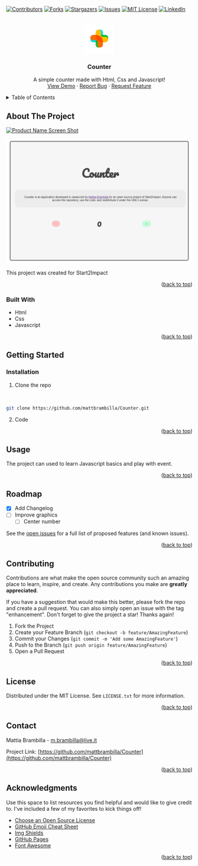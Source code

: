 <div id="top"></div>

[![Contributors][contributors-shield]][contributors-url]
[![Forks][forks-shield]][forks-url]
[![Stargazers][stars-shield]][stars-url]
[![Issues][issues-shield]][issues-url]
[![MIT License][license-shield]][license-url]
[![LinkedIn][linkedin-shield]][linkedin-url]



<!-- PROJECT LOGO -->
<br />
<div align="center">
  <a href="https://github.com/mattbrambilla/Counter/blob/main/README.md">
    <img src="img/logo.png" alt="Logo" width="80" height="80">
  </a>

  <h3 align="center">Counter</h3>

  <p align="center">
      A simple counter made with Html, Css and Javascript!
    <br />
    <a href="https://github.com/mattbrambilla/Counter">View Demo</a>
    ·
    <a href="https://github.com/mattbrambilla/Counter/issues">Report Bug</a>
    ·
    <a href="https://github.com/mattbrambilla/Counter/issues">Request Feature</a>
  </p>
</div>



<!-- TABLE OF CONTENTS -->
<details>
  <summary>Table of Contents</summary>
  <ol>
    <li>
      <a href="#about-the-project">About The Project</a>
      <ul>
        <li><a href="#built-with">Built With</a></li>
      </ul>
    </li>
    <li>
      <a href="#getting-started">Getting Started</a>
      <ul>
        <li><a href="#prerequisites">Prerequisites</a></li>
        <li><a href="#installation">Installation</a></li>
      </ul>
    </li>
    <li><a href="#usage">Usage</a></li>
    <li><a href="#roadmap">Roadmap</a></li>
    <li><a href="#contributing">Contributing</a></li>
    <li><a href="#license">License</a></li>
    <li><a href="#contact">Contact</a></li>
    <li><a href="#acknowledgments">Acknowledgments</a></li>
  </ol>
</details>



<!-- ABOUT THE PROJECT -->
## About The Project

[![Product Name Screen Shot][product-screenshot]](https://example.com)

<img src="img/screen.png" alt="Screenshot">

This project was created for Start2Impact

<p align="right">(<a href="#top">back to top</a>)</p>



### Built With

* Html
* Css
* Javascript

<p align="right">(<a href="#top">back to top</a>)</p>



<!-- GETTING STARTED -->
## Getting Started

### Installation

1. Clone the repo
</br>

   ```sh
   git clone https://github.com/mattbrambilla/Counter.git
   ```
2. Code

<p align="right">(<a href="#top">back to top</a>)</p>



<!-- USAGE EXAMPLES -->
## Usage

The project can used to learn Javascript basics and play with event.

<p align="right">(<a href="#top">back to top</a>)</p>



<!-- ROADMAP -->
## Roadmap

- [x] Add Changelog
- [ ] Improve graphics
    - [ ] Center number

See the [open issues](https://github.com/mattbrambilla/Counter/issues) for a full list of proposed features (and known issues).

<p align="right">(<a href="#top">back to top</a>)</p>



<!-- CONTRIBUTING -->
## Contributing

Contributions are what make the open source community such an amazing place to learn, inspire, and create. Any contributions you make are **greatly appreciated**.

If you have a suggestion that would make this better, please fork the repo and create a pull request. You can also simply open an issue with the tag "enhancement".
Don't forget to give the project a star! Thanks again!

1. Fork the Project
2. Create your Feature Branch (`git checkout -b feature/AmazingFeature`)
3. Commit your Changes (`git commit -m 'Add some AmazingFeature'`)
4. Push to the Branch (`git push origin feature/AmazingFeature`)
5. Open a Pull Request

<p align="right">(<a href="#top">back to top</a>)</p>



<!-- LICENSE -->
## License

Distributed under the MIT License. See `LICENSE.txt` for more information.

<p align="right">(<a href="#top">back to top</a>)</p>



<!-- CONTACT -->
## Contact

Mattia Brambilla - m.brambilla@live.it

Project Link: [https://github.com/mattbrambilla/Counter](https://github.com/mattbrambilla/Counter)

<p align="right">(<a href="#top">back to top</a>)</p>



<!-- ACKNOWLEDGMENTS -->
## Acknowledgments

Use this space to list resources you find helpful and would like to give credit to. I've included a few of my favorites to kick things off!

* [Choose an Open Source License](https://choosealicense.com)
* [GitHub Emoji Cheat Sheet](https://www.webpagefx.com/tools/emoji-cheat-sheet)
* [Img Shields](https://shields.io)
* [GitHub Pages](https://pages.github.com)
* [Font Awesome](https://fontawesome.com)

<p align="right">(<a href="#top">back to top</a>)</p>


[contributors-shield]: https://img.shields.io/github/contributors/mattbrambilla/Counter.svg?style=for-the-badge
[contributors-url]: https://github.com/mattbrambilla/Counter/graphs/contributors
[forks-shield]: https://img.shields.io/github/forks/mattbrambilla/Counter.svg?style=for-the-badge
[forks-url]: https://github.com/mattbrambilla/Counter/network/members
[stars-shield]: https://img.shields.io/github/stars/mattbrambilla/Counter.svg?style=for-the-badge
[stars-url]: https://github.com/mattbrambilla/Counter/stargazers
[issues-shield]: https://img.shields.io/github/issues/mattbrambilla/Counter.svg?style=for-the-badge
[issues-url]: https://github.com/mattbrambilla/Counter/issues
[license-shield]: https://img.shields.io/github/license/mattbrambilla/Counter.svg?style=for-the-badge
[license-url]: https://github.com/mattbrambilla/Counter/blob/main/LICENSE.txt
[linkedin-shield]: https://img.shields.io/badge/-LinkedIn-black.svg?style=for-the-badge&logo=linkedin&colorB=555
[linkedin-url]: https://www.linkedin.com/in/brambillam/
[product-screenshot]: images/screenshot.png
